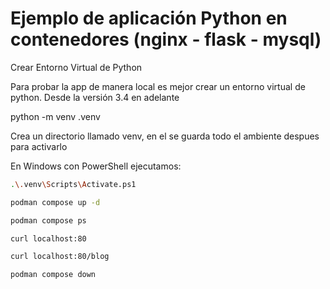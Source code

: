 # Ejemplo de aplicación Python en contenedores (nginx - flask - mysql)

Crear Entorno Virtual de Python

Para probar la app de manera local es mejor crear un entorno virtual de python.
Desde la versión 3.4 en adelante

python -m venv .venv

Crea un directorio llamado venv, en el se guarda todo el ambiente despues para activarlo

En Windows con PowerShell ejecutamos:

```bash
.\.venv\Scripts\Activate.ps1
```

```bash
podman compose up -d
```

```bash
podman compose ps
```

```bash
curl localhost:80
```

```bash
curl localhost:80/blog
```

```bash
podman compose down
```
